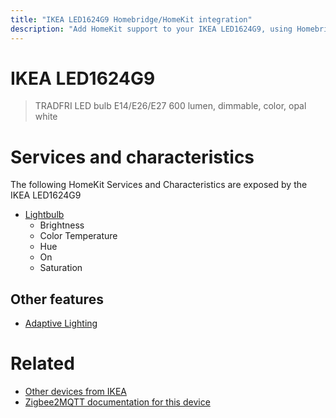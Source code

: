 ```yaml
---
title: "IKEA LED1624G9 Homebridge/HomeKit integration"
description: "Add HomeKit support to your IKEA LED1624G9, using Homebridge, Zigbee2MQTT and homebridge-z2m."
---
```

<!---
This file has been GENERATED using src/docgen/docgen.ts
DO NOT EDIT THIS FILE MANUALLY!
-->
# IKEA LED1624G9
> TRADFRI LED bulb E14/E26/E27 600 lumen, dimmable, color, opal white


# Services and characteristics
The following HomeKit Services and Characteristics are exposed by
the IKEA LED1624G9

* [Lightbulb](../../light.md)
  * Brightness
  * Color Temperature
  * Hue
  * On
  * Saturation

## Other features
* [Adaptive Lighting](../../light.md)

# Related
* [Other devices from IKEA](../index.md#ikea)
* [Zigbee2MQTT documentation for this device](https://www.zigbee2mqtt.io/devices/LED1624G9.html)